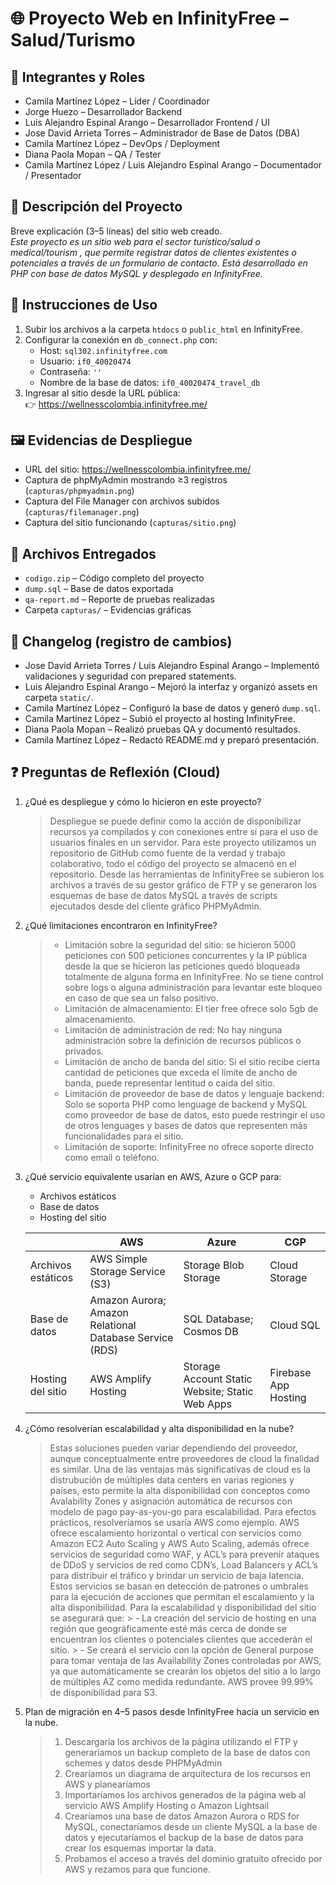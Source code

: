 
# 🌐 Proyecto Web en InfinityFree – Salud/Turismo

## 👥 Integrantes y Roles
- Camila Martínez López – Líder / Coordinador
- Jorge Huezo – Desarrollador Backend
- Luis Alejandro Espinal Arango – Desarrollador Frontend / UI
- Jose David Arrieta Torres – Administrador de Base de Datos (DBA)
- Camila Martínez López – DevOps / Deployment
- Diana Paola Mopan – QA / Tester
- Camila Martínez López / Luis Alejandro Espinal Arango – Documentador / Presentador

## 📖 Descripción del Proyecto
Breve explicación (3–5 líneas) del sitio web creado.  
*Este proyecto es un sitio web para el sector turístico/salud o medical/tourism , que permite registrar datos de clientes existentes o potenciales a través de un formulario de contacto. Está desarrollado en PHP con base de datos MySQL y desplegado en InfinityFree.*

## 🚀 Instrucciones de Uso
1. Subir los archivos a la carpeta `htdocs` o `public_html` en InfinityFree.  
2. Configurar la conexión en `db_connect.php` con:
   - Host: `sql302.infinityfree.com`
   - Usuario: `if0_40020474`
   - Contraseña: `''`
   - Nombre de la base de datos: `if0_40020474_travel_db`
3. Ingresar al sitio desde la URL pública:  
   👉 https://wellnesscolombia.infinityfree.me/

## 🖼️ Evidencias de Despliegue
- URL del sitio: https://wellnesscolombia.infinityfree.me/
- Captura de phpMyAdmin mostrando ≥3 registros (`capturas/phpmyadmin.png`)  
- Captura del File Manager con archivos subidos (`capturas/filemanager.png`)  
- Captura del sitio funcionando (`capturas/sitio.png`)

## 📂 Archivos Entregados
- `codigo.zip` – Código completo del proyecto  
- `dump.sql` – Base de datos exportada  
- `qa-report.md` – Reporte de pruebas realizadas  
- Carpeta `capturas/` – Evidencias gráficas  

## 📝 Changelog (registro de cambios)
- Jose David Arrieta Torres / Luis Alejandro Espinal Arango – Implementó validaciones y seguridad con prepared statements.  
- Luis Alejandro Espinal Arango – Mejoró la interfaz y organizó assets en carpeta `static/`.  
- Camila Martínez López – Configuró la base de datos y generó `dump.sql`.  
- Camila Martínez López – Subió el proyecto al hosting InfinityFree.  
- Diana Paola Mopan – Realizó pruebas QA y documentó resultados.  
- Camila Martínez López – Redactó README.md y preparó presentación.  

## ❓ Preguntas de Reflexión (Cloud)
1. ¿Qué es despliegue y cómo lo hicieron en este proyecto?  
   > Despliegue se puede definir como la acción de disponibilizar recursos ya compilados y con conexiones entre sí para el uso de usuarios finales en un servidor.
    Para este proyecto utilizamos un repositorio de GitHub como fuente de la verdad y trabajo colaborativo, todo el código del proyecto se almacenó en el repositorio.
    Desde las herramientas de InfinityFree se subieron los archivos a través de su gestor gráfico de FTP y se generaron los esquemas de base de datos MySQL a través de scripts         ejecutados desde del cliente gráfico PHPMyAdmin.

2. ¿Qué limitaciones encontraron en InfinityFree?  
   > - Limitación sobre la seguridad del sitio: se hicieron 5000 peticiones con 500 peticiones concurrentes y la IP pública desde la que se hicieron las peticiones quedó                  bloqueada totalmente de alguna forma en InfinityFree. No se tiene control sobre logs o alguna administración para levantar este bloqueo en caso de que sea un falso positivo.
     > - Limitación de almacenamiento: El tier free ofrece solo 5gb de almacenamiento. 
    > - Limitación de administración de red: No hay ninguna administración sobre la definición de recursos públicos o privados.
    >  - Limitación de ancho de banda del sitio: Si el sitio recibe cierta cantidad de peticiones que exceda el límite de ancho de banda, puede representar lentitud o caída del             sitio. 
     > - Limitación de proveedor de base de datos y lenguaje backend: Solo se soporta PHP como lenguage de backend y MySQL como proveedor de base de datos, esto puede restringir el         uso de otros lenguages y bases de datos que representen más funcionalidades para el sitio. 
    > - Limitación de soporte: InfinityFree no ofrece soporte directo como email o teléfono. 

3. ¿Qué servicio equivalente usarían en AWS, Azure o GCP para:  
   - Archivos estáticos  
   - Base de datos  
   - Hosting del sitio  
   > 
    |                    | AWS                                                     | Azure                                           | CGP                  |
    |--------------------|---------------------------------------------------------|-------------------------------------------------|----------------------|
    | Archivos estáticos | AWS Simple Storage Service (S3)                         | Storage Blob Storage                            | Cloud Storage        |
    | Base de datos      | Amazon Aurora; Amazon Relational Database Service (RDS) | SQL Database; Cosmos DB                         | Cloud SQL            |
    | Hosting del sitio  | AWS Amplify Hosting                                     | Storage Account Static Website; Static Web Apps | Firebase App Hosting |

4. ¿Cómo resolverían escalabilidad y alta disponibilidad en la nube?  
   > Estas soluciones pueden variar dependiendo del proveedor, aunque conceptualmente entre proveedores de cloud la finalidad es similar. Una de las ventajas más significativas de cloud es la distrubución de múltiples data centers en varias regiones y países, esto permite la alta disponibilidad con conceptos como Avalability Zones y asignación automática de recursos con modelo de pago pay-as-you-go para escalabilidad. 
Para efectos prácticos, resolveríamos se usaría AWS como ejemplo. 
AWS ofrece escalamiento horizontal o vertical con servicios como Amazon EC2 Auto Scaling y AWS Auto Scaling, además ofrece servicios de seguridad como  WAF, y ACL’s para prevenir ataques de DDoS y servicios de red como CDN’s, Load Balancers  y ACL’s para distribuir el tráfico y brindar un servicio de baja latencia. 
    Estos servicios se basan en detección de patrones o umbrales para la ejecución de acciones que permitan el escalamiento y la alta disponibilidad.
     > Para la escalabilidad y disponibilidad del sitio se asegurará que: 
		  > - La creación del servicio de hosting en una región que geográficamente esté más cerca de donde se encuentran los clientes o potenciales clientes que accederán el sitio. 
		  > - Se creará el servicio con la opción de General purpose para tomar ventaja de las Availability Zones controladas por AWS, ya que automáticamente se crearán los objetos del          sitio a lo largo de múltiples AZ como medida redundante. AWS provee 99.99% de disponibilidad para S3.


5. Plan de migración en 4–5 pasos desde InfinityFree hacia un servicio en la nube.  
   > 1. Descargaría los archivos de la página utilizando el FTP y generaríamos un backup completo de la base de datos con schemes y datos desde PHPMyAdmin
   >  2. Crearíamos un diagrama de arquitectura de los recursos en AWS y planearíamos 
    > 3. Importaríamos los archivos generados de la página web al servicio AWS Amplify Hosting o Amazon Lightsail
    > 4. Crearíamos una base de datos Amazon Aurora o RDS for MySQL, conectaríamos desde un cliente MySQL a la base de datos y ejecutaríamos el backup de la base de datos para crear los esquemas importar la data. 
     > 5. Probamos el acceso a través del dominio gratuito ofrecido por AWS y rezamos para que funcione. 

